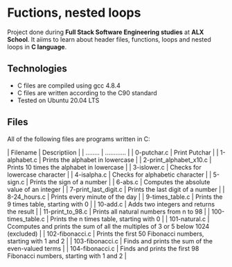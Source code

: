 # Fuctions, nested loops

Project done during **Full Stack Software  Engineering studies** at **ALX School**. It aiims to learn about header files, functions, loops  and nested loops in **C language**.

## Technologies

* C files are compiled using gcc 4.8.4
* C files are written according to the C90 standard
* Tested on Ubuntu 20.04 LTS

## Files 
All of the following files are  programs written in C:

| Filename | Descriptiion |
| ........ | ............ |
| 0-putchar.c | Print Putchar |
| 1-alphabet.c | Prints the alphabet in lowercase |
| 2-print_alphabet_x10.c | Prints 10 times the alphabet in lowercase |
| 3-islower.c | Checks for lowercase character |
| 4-isalpha.c | Checks for alphabetic character |
| 5-sign.c | Prints the sign of a number |
| 6-abs.c | Computes the absolute value of an integer |
| 7-print_last_digit.c | Prints the last digit of a number |
| 8-24_hours.c | Prints every minute of the day |
| 9-times_table.c | Prints the 9 times table, starting with 0 |
| 10-add.c | Adds two integers and returns the result |
| 11-print_to_98.c | Prints all natural numbers from n to 98 |
| 100-times_table.c | Prints the n times table, starting with 0 |
| 101-natural.c | Ccomputes and prints the sum of all the multiples of 3 or 5 below 1024 (excluded) |
| 102-fibonacci.c | Prints the first 50 Fibonacci numbers, starting with 1 and 2 |
| 103-fibonacci.c | Finds and prints the sum of the even-valued terms |
| 104-fibonacci.c | Finds and prints the first 98 Fibonacci numbers, starting with 1 and 2 |
















